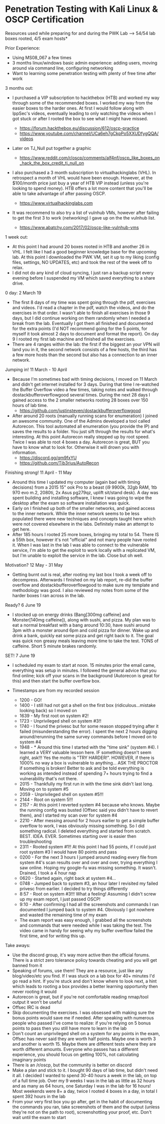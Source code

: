 # Penetration Testing with Kali Linux & OSCP Certification

Resources used while preparing for and during the PWK Lab  --> 54/54 lab boxes rooted, 4/5 exam hosts* 

Prior Experience:
- Using MS08_067 a few times
- 3 months linux/windows basic admin experience: adding users, moving around via command line, configuring networking
- Want to learning some penetration testing with plenty of free time after work

3 months out:
- I purchased a VIP subscription to hackthebox (HTB) and worked my way through some of the recommended boxes. I worked my way from the easier boxes to the harder ones. At first I would follow along with IppSec's videos, eventually leading to only watching the videos when I got stuck or after I rooted the box to see what I might have missed.
  - https://forum.hackthebox.eu/discussion/612/oscp-practice
  - https://www.youtube.com/channel/UCa6eh7gCkpPo5XXUDfygQQA/videos
- Later on TJ_Null put together a graphic
  - https://www.reddit.com/r/oscp/comments/alf4nf/oscp_like_boxes_on_hack_the_box_credit_tj_null_on

- I also purchased a 3 month subscription to virtualhackinglabs (VHL). In retrospect a month of VHL would have been enough. However, at the $100/month price just buy a year of HTB VIP instead (unless you're looking to spend money). HTB offers a lot more content that you'll be able to take advantage of after passing OSCP. 
  - https://www.virtualhackinglabs.com
  
- It was recommend to also try a list of vulnhub VMs, however after failing to get the first 3 to work (networking) I gave up on the the vulnhub list.
  - https://www.abatchy.com/2017/02/oscp-like-vulnhub-vms

1 week out:
- At this point I had around 20 boxes rooted in HTB and another 26 in VHL. I felt like I had a good beginner knowledge base for the upcoming lab. At this point I downloaded the PWK VM, set it up to my liking (config files, settings, NO UPDATES, etc) and took the rest of the week off to relax.
- I did not do any kind of cloud syncing, I just ran a backup script every evening before I suspended my VM which saved everything to a share drive.

0 day: 2 March 19
- The first 8 days of my time was spent going through the pdf, exercises and videos. I'd read a chapter in the pdf, watch the videos, and do the exercises in that order. I wasn't able to finish all exercises in those 9 days, but I did continue working on them randomly when I needed a break from the lab. Eventually I got them all finished and documented for the extra points (I'd NOT recommend going for the 5 points, for myself it took almost 2 days to document and format the report). On day 9 I rooted my first lab machine and finished all the exercises.
- There are 4 ranges within the lab: the first if the biggest an your VPN will land you in it, the second network consists of a few hosts, the third has a few more hosts than the second but also has a connection to an inner network. 

Jumping in! 11 March - 10 April
- Because I'm sometimes bad with timing decisions, I moved on 11 March and didn't get internet installed for 3 days. During that time I re-watched the Buffer Overflow video a few times, taking notes and walked through dostackbufferoverflowgood several times. During the next 28 days I gained access to the 2 smaller networks rooting 28 boxes over 150 hours of lab time.
  - https://github.com/justinsteven/dostackbufferoverflowgood
- After around 20 roots (manually running scans for enumeration) I joined an awesome community. One of the Admins developed a tool called Autorecon. This tool automated all enumeration (you provide the IP) and saves the results to a folder. You just sift through the results for what's interesting. At this point Autorecon really stepped up by root speed. Twice I was able to root 4 boxes a day. Autorecon is great, BUT you have to know what to look for. Otherwise it will drown you with information.
  - https://discord.gg/qm9fxYU
  - https://github.com/Tib3rius/AutoRecon
  
Finishing strong! 11 April - 11 May
- Around this time I updated my computer (again bad with timing decisions) from a 2015 15" ook Pro to a beast (i9 9900k, 32gb RAM, 1tb 970 evo m.2, 2080ti, 2x Asus pg279qz, uplift sit/stand desk). A day was spent building and installing software, I knew I was going to wipe the desktop after the exam so software installation was quick.
- Early on I finished up both of the smaller networks, and gained access to the inner network. While the inner network seems to be less populated there were new techniques and concepts taught here which were not covered elsewhere in the labs. Definitely make an attempt to get here.
- After 185 hours I rooted 25 more boxes, bringing my total to 54. There IS a 55th box, however it's not "official" and not many people have rooted it. When I was last in the lab I was able to connect to the vulnerable service, I'm able to get the exploit to work locally with a replicated VM, but I'm unable to exploit the service in the lab. Close but oh well. 

Motivation? 12 May - 31 May
- Getting burnt out is real, after rooting my last box I took a week off to decompress. Afterwards I finished on my lab report, re-did the buffer overflow and dostackbufferoverflowgood to make sure my template and methodology was good. I also reviewed my notes from some of the harder boxes I ran across in the lab.

Ready? 6 June 19
- I stocked up on energy drinks (Bang[300mg caffeine] and Monster[140mg caffeine]), along with sushi, and pizza. My plan was to eat a normal breakfast with a bang around 10:30, have sushi around 3pm with a monster around 6pm and cold pizza for dinner. Wake up and drink a bank, quickly eat some pizza and get right back to it. The goal was quick non greasy meals leaving more time to take the test. TONS of caffeine. Short 5 minute brakes randomly.

SET! 7 June 19
- I scheduled my exam to start at noon. 15 minutes prior the email came, everything was setup in minutes. I followed the general advice that you find online; kick off your scans in the background (Autorecon is great for this) and then start the buffer overflow box. 

- Timestamps are from my recorded session
  - 1200 - GO!
  - 1400 - I still had not got a shell on the first box (ridiculous...mistake looking back) so I moved on 
  - 1639 - My first root on system #2!
  - 1723 - Unprivileged shell on system #3!! 
  - 1740 - I found the privesc but for some reason stopped trying after it failed (misunderstanding the error). I spent the next 2 hours digging around/rerunning the same survey commands before I moved on to system #4
  - 1948 - * Around this time I started with the "time sink" (system #4). I learned a VERY valuable lesson here. IF something doesn't seem right, ask!!! Yes the motto is "TRY HARDER!". HOWEVER, if there is 1000% no way a box is vulnerable to anything... ASK THE PROCTOR if something is broken! Better to ask and be told everything is working as intended instead of spending 7+ hours trying to find a vulnerability that's not there.
  - 2015 - Thankfully my first run in with the time sink didn't last long. Moving on to system #5
  - 2059 - Unprivileged shell on system #5!!!
  - 2144 - Root on system 5!!! 
  - 2157 - At this point I reverted system #4 because who knows. Maybe the running config was busted (Offsec said you didn't have to revert them), and I started my scan over for system #4
  - 2210 - After messing around for 2 hours earlier to get a simple buffer overflow to work, I was obviously missing something. So I did something radical. I deleted everything and started from scratch. BEST. IDEA. EVER. Sometimes starting over is easier then troubleshooting
  - 2311 - Rooted system #1!! At this point I had 55 points, if I could just root system #3 I would have 80 points and pass
  - 0200 - For the next 3 hours I jumped around reading every file from system #4's scan results over and over and over, trying everything I saw online. Hoping my google-fu was missing something. It wasn't. Drained, I took a 4 hour nap
  - 0620 - Started again, right back at system #4...
  - 0748 - Jumped back to system #3, an hour later I revisited my failed privesc from earlier. I decided to try things differently
  - 8:57 - Root on system #3!!! What a feeling! Assuming I didn't screw up my exam report, I just passed OSCP! 
  - 9:10 - After confirming I had all the screenshots and commands I ran documented I jumped back to system #4. Obviously I got nowhere and wasted the remaining time of my exam
   - The exam report was easy enough, I grabbed all the screenshots and commands that were needed while I was taking the test. The video came in handy for seeing why my buffer overflow failed the first time, and for writing this up.


Take aways:
  - Use the discord group, it's way more active then the official forums. There is a strict zero tolerance policy towards cheating and you will get banned from it
  - Speaking of forums, use them! They are a resource, just like any blog/video/etc you find. If I was stuck on a lab box for 40+ minutes I'd go read a hint. If you're stuck and don't know where to look next, a hint which leads to rooting a box provides a better learning opportunity then never rooting it would
  - Autorecon is great, but if you're not comfortable reading nmap/tool output it won't be useful
  - Offsec IRC is dead
  - Skip documenting the exercises. I was obsessed with making sure the bonus points would save me if needed. After speaking with numerous people who passed I've come to realize: if you're relying on 5 bonus points to pass then you still have more to learn in the lab
  - Don't count an unprivileged shell on a system for any points in the exam, Offsec has never said they are worth half points. Maybe one is worth 3 and another is worth 15. Maybe there are different tests where they are worth different amounts. Everyone who passes has a different experience, you should focus on getting 100%, not calculating imaginary points
  - There is an /r/oscp, but the community is better on discord
  - Make a plan and stick to it. I bought 90 days of lab time, but didn't need it all. I decided I wanted to spend 30-40 hours a week in the lab, on top of a full time job. Over my 9 weeks I was in the lab as little as 32 hours and as many as 64 hours, one Saturday I was in the lab for 16 hours! Most weekends were 8+ a day, twice I rooted 4 boxes in a day, in total I spent 392 hours in the lab
  - From your very first box you go after, get in the habit of documenting the commands you ran, take screenshots of them and the output (unless they're not on the path to root), screenshotting your proof, etc. Don't wait until the exam to start
  
